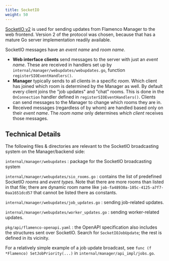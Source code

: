 ```yaml
---
title: SocketIO
weight: 50
---
```


[SocketIO v2](https://socket.io/docs/v2/) is used for sending updates from
Flamenco Manager to the web frontend. Version 2 of the protocol was chosen,
because that has a mature Go server implementation readily available.

SocketIO messages have an *event name* and *room name*.

- **Web interface clients** send messages to the server with just an *event
  name*. These are received in handlers set up by
  `internal/manager/webupdates/webupdates.go`, function
  `registerSIOEventHandlers()`.
- **Manager** typically sends to all clients in a specific *room*. Which client
  has joined which room is determined by the Manager as well. By default every
  client joins the "job updates" and "chat" rooms. This is done in the
  `OnConnection` handler defined in `registerSIOEventHandlers()`.  Clients can
  send messages to the Manager to change which rooms they are in.
- Received messages (regardless of by whom) are handled based only on their
  *event name*. The *room name* only determines *which client* receives those
  messages.

## Technical Details

The following files & directories are relevant to the SocketIO broadcasting
system on the Manager/backend side:

`internal/manager/webupdates`
: package for the SocketIO broadcasting system

`internal/manager/webupdates/sio_rooms.go`
: contains the list of predefined SocketIO *rooms* and *event types*. Note that
 there are more rooms than listed in that file; there are  dynamic room name
 like `job-fa48930a-105c-4125-a7f7-0aa1651dcd57` that cannot be listed there as
 constants.

`internal/manager/webupdates/job_updates.go`
: sending job-related updates.

`internal/manager/webupdates/worker_updates.go`
: sending worker-related updates.

`pkg/api/flamenco-openapi.yaml`
: the OpenAPI specification also includes the structures sent over SocketIO.
Search for `SocketIOJobUpdate`; the rest is defined in its vicinity.

For a relatively simple example of a job update broadcast, see
`func (f *Flamenco) SetJobPriority(...)` in `internal/manager/api_impl/jobs.go`.
